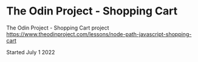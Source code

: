 # The Odin Project - Shopping Cart

The Odin Project - Shopping Cart project
https://www.theodinproject.com/lessons/node-path-javascript-shopping-cart

Started July 1 2022
